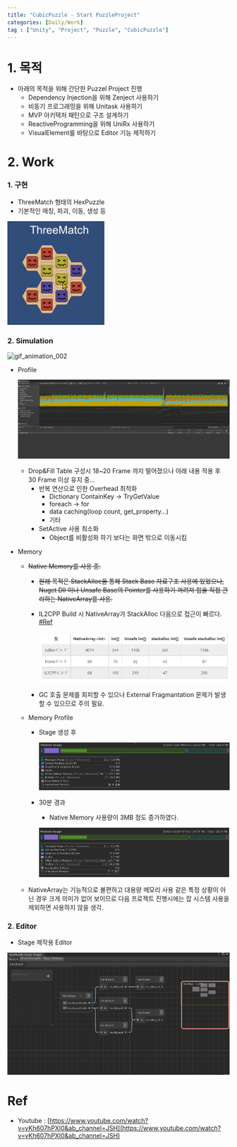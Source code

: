 ```yaml
---
title: "CubicPuzzle - Start PuzzleProject"
categories: [Daily/Work]
tag : ["Unity", "Project", "Puzzle", "CubicPuzzle"]
---
```




# 1. 목적

- 아래의 목적을 위해 간단한 Puzzel Project 진행
  - Dependency Injection을 위해 Zenject 사용하기
  - 비동기 프로그래밍을 위해 Unitask 사용하기
  - MVP 아키텍처 패턴으로 구조 설계하기
  - ReactiveProgramming을 위해 UniRx 사용하기
  - VisualElement를 바탕으로 Editor 기능 제작하기



# 2. Work

### 1. 구현

- ThreeMatch 형태의 HexPuzzle
- 기본적인 매칭, 파괴, 이동, 생성 등

![ThreeMatch](https://raw.githubusercontent.com/hns17/ImageContainer/9b72e213e2ddcf490fdf96211c76a9d858c57915/img/ThreeMatch.gif)

### 2. Simulation

![gif_animation_002](https://raw.githubusercontent.com/hns17/ImageContainer/main/img/gif_animation_002-1657289632295.gif)

- Profile

  ![image-20220708225911538](https://raw.githubusercontent.com/hns17/ImageContainer/main/img/image-20220708225911538.png)

  - Drop&Fill Table 구성시 18~20 Frame 까지 떨어졌으나 아래 내용 적용 후  30 Frame 이상 유지 중...
    - 반복 연산으로 인한 Overhead 최적화
      - Dictionary ContainKey -> TryGetValue
      - foreach -> for
      - data caching(loop count, get_property...)
      - 기타
    - SetActive 사용 최소화
      - Object를 비활성화 하기 보다는 화면 밖으로 이동시킴

- Memory

  - ~~Native Memory를 사용 중.~~

    - ~~원래 목적은 StackAlloc을 통해 Stack Base 자료구조 사용에 있었으나, Nuget Dll 이나 Unsafe Base의 Pointer를 사용하기 꺼려져 힙을 직접 관리하는 NativeArray를 사용.~~

    - IL2CPP Build 시 NativeArray가 StackAlloc 다음으로 접근이  빠르다. [#Ref](https://qiita.com/pCYSl5EDgo/items/2901604b72cbb2764940)

      ![image-20220708234852478](https://raw.githubusercontent.com/hns17/ImageContainer/main/img/image-20220708234852478.png)

    - GC 호출 문제를 회피할 수 있으나 External Fragmantation 문제가 발생 할 수 있으므로 주의 필요.

  - Memory Profile

    - Stage 생성 후

      ![image-20220708235359255](https://raw.githubusercontent.com/hns17/ImageContainer/main/img/image-20220708235359255.png)

    - 30분 경과

      - Native Memory 사용량이 3MB 정도 증가하였다.

      ![image-20220708235434335](https://raw.githubusercontent.com/hns17/ImageContainer/main/img/image-20220708235434335.png)

  - NativeArray는 기능적으로 불편하고 대용량 메모리 사용 같은 특정 상황이 아닌 경우 크게 의미가 없어 보이므로 다음 프로젝트 진행시에는 잡 시스템 사용을 제외하면 사용하지 않을 생각.



### 2. Editor

- Stage 제작용 Editor 

<img src = "https://raw.githubusercontent.com/hns17/ImageContainer/main/img/CubicPuzzleEdit.gif" allign = "left" />



# Ref

- Youtube : [https://www.youtube.com/watch?v=yKh607hPXl0&ab_channel=JSH](https://www.youtube.com/watch?v=yKh607hPXl0&ab_channel=JSH)